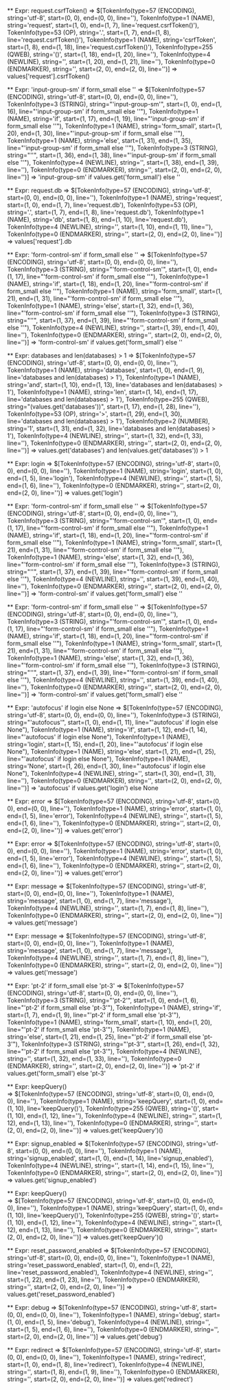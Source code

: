 ** Expr:   request.csrfToken() 
=> $[TokenInfo(type=57 (ENCODING), string='utf-8', start=(0, 0), end=(0, 0), line=''), TokenInfo(type=1 (NAME), string='request', start=(1, 0), end=(1, 7), line='request.csrfToken()'), TokenInfo(type=53 (OP), string='.', start=(1, 7), end=(1, 8), line='request.csrfToken()'), TokenInfo(type=1 (NAME), string='csrfToken', start=(1, 8), end=(1, 18), line='request.csrfToken()'), TokenInfo(type=255 (QWEB), string='()', start=(1, 18), end=(1, 20), line=''), TokenInfo(type=4 (NEWLINE), string='', start=(1, 20), end=(1, 21), line=''), TokenInfo(type=0 (ENDMARKER), string='', start=(2, 0), end=(2, 0), line='')] 
=> values['request'].csrfToken()

** Expr:   'input-group-sm' if form_small else '' 
=> $[TokenInfo(type=57 (ENCODING), string='utf-8', start=(0, 0), end=(0, 0), line=''), TokenInfo(type=3 (STRING), string="'input-group-sm'", start=(1, 0), end=(1, 16), line="'input-group-sm' if form_small else ''"), TokenInfo(type=1 (NAME), string='if', start=(1, 17), end=(1, 19), line="'input-group-sm' if form_small else ''"), TokenInfo(type=1 (NAME), string='form_small', start=(1, 20), end=(1, 30), line="'input-group-sm' if form_small else ''"), TokenInfo(type=1 (NAME), string='else', start=(1, 31), end=(1, 35), line="'input-group-sm' if form_small else ''"), TokenInfo(type=3 (STRING), string="''", start=(1, 36), end=(1, 38), line="'input-group-sm' if form_small else ''"), TokenInfo(type=4 (NEWLINE), string='', start=(1, 38), end=(1, 39), line=''), TokenInfo(type=0 (ENDMARKER), string='', start=(2, 0), end=(2, 0), line='')] 
=> 'input-group-sm' if values.get('form_small') else ''

** Expr:   request.db 
=> $[TokenInfo(type=57 (ENCODING), string='utf-8', start=(0, 0), end=(0, 0), line=''), TokenInfo(type=1 (NAME), string='request', start=(1, 0), end=(1, 7), line='request.db'), TokenInfo(type=53 (OP), string='.', start=(1, 7), end=(1, 8), line='request.db'), TokenInfo(type=1 (NAME), string='db', start=(1, 8), end=(1, 10), line='request.db'), TokenInfo(type=4 (NEWLINE), string='', start=(1, 10), end=(1, 11), line=''), TokenInfo(type=0 (ENDMARKER), string='', start=(2, 0), end=(2, 0), line='')] 
=> values['request'].db

** Expr:   'form-control-sm' if form_small else '' 
=> $[TokenInfo(type=57 (ENCODING), string='utf-8', start=(0, 0), end=(0, 0), line=''), TokenInfo(type=3 (STRING), string="'form-control-sm'", start=(1, 0), end=(1, 17), line="'form-control-sm' if form_small else ''"), TokenInfo(type=1 (NAME), string='if', start=(1, 18), end=(1, 20), line="'form-control-sm' if form_small else ''"), TokenInfo(type=1 (NAME), string='form_small', start=(1, 21), end=(1, 31), line="'form-control-sm' if form_small else ''"), TokenInfo(type=1 (NAME), string='else', start=(1, 32), end=(1, 36), line="'form-control-sm' if form_small else ''"), TokenInfo(type=3 (STRING), string="''", start=(1, 37), end=(1, 39), line="'form-control-sm' if form_small else ''"), TokenInfo(type=4 (NEWLINE), string='', start=(1, 39), end=(1, 40), line=''), TokenInfo(type=0 (ENDMARKER), string='', start=(2, 0), end=(2, 0), line='')] 
=> 'form-control-sm' if values.get('form_small') else ''

** Expr:   databases and len(databases) > 1 
=> $[TokenInfo(type=57 (ENCODING), string='utf-8', start=(0, 0), end=(0, 0), line=''), TokenInfo(type=1 (NAME), string='databases', start=(1, 0), end=(1, 9), line='databases and len(databases) > 1'), TokenInfo(type=1 (NAME), string='and', start=(1, 10), end=(1, 13), line='databases and len(databases) > 1'), TokenInfo(type=1 (NAME), string='len', start=(1, 14), end=(1, 17), line='databases and len(databases) > 1'), TokenInfo(type=255 (QWEB), string="(values.get('databases'))", start=(1, 17), end=(1, 28), line=''), TokenInfo(type=53 (OP), string='>', start=(1, 29), end=(1, 30), line='databases and len(databases) > 1'), TokenInfo(type=2 (NUMBER), string='1', start=(1, 31), end=(1, 32), line='databases and len(databases) > 1'), TokenInfo(type=4 (NEWLINE), string='', start=(1, 32), end=(1, 33), line=''), TokenInfo(type=0 (ENDMARKER), string='', start=(2, 0), end=(2, 0), line='')] 
=> values.get('databases') and len(values.get('databases')) > 1

** Expr:   login 
=> $[TokenInfo(type=57 (ENCODING), string='utf-8', start=(0, 0), end=(0, 0), line=''), TokenInfo(type=1 (NAME), string='login', start=(1, 0), end=(1, 5), line='login'), TokenInfo(type=4 (NEWLINE), string='', start=(1, 5), end=(1, 6), line=''), TokenInfo(type=0 (ENDMARKER), string='', start=(2, 0), end=(2, 0), line='')] 
=> values.get('login')

** Expr:   'form-control-sm' if form_small else '' 
=> $[TokenInfo(type=57 (ENCODING), string='utf-8', start=(0, 0), end=(0, 0), line=''), TokenInfo(type=3 (STRING), string="'form-control-sm'", start=(1, 0), end=(1, 17), line="'form-control-sm' if form_small else ''"), TokenInfo(type=1 (NAME), string='if', start=(1, 18), end=(1, 20), line="'form-control-sm' if form_small else ''"), TokenInfo(type=1 (NAME), string='form_small', start=(1, 21), end=(1, 31), line="'form-control-sm' if form_small else ''"), TokenInfo(type=1 (NAME), string='else', start=(1, 32), end=(1, 36), line="'form-control-sm' if form_small else ''"), TokenInfo(type=3 (STRING), string="''", start=(1, 37), end=(1, 39), line="'form-control-sm' if form_small else ''"), TokenInfo(type=4 (NEWLINE), string='', start=(1, 39), end=(1, 40), line=''), TokenInfo(type=0 (ENDMARKER), string='', start=(2, 0), end=(2, 0), line='')] 
=> 'form-control-sm' if values.get('form_small') else ''

** Expr:   'form-control-sm' if form_small else '' 
=> $[TokenInfo(type=57 (ENCODING), string='utf-8', start=(0, 0), end=(0, 0), line=''), TokenInfo(type=3 (STRING), string="'form-control-sm'", start=(1, 0), end=(1, 17), line="'form-control-sm' if form_small else ''"), TokenInfo(type=1 (NAME), string='if', start=(1, 18), end=(1, 20), line="'form-control-sm' if form_small else ''"), TokenInfo(type=1 (NAME), string='form_small', start=(1, 21), end=(1, 31), line="'form-control-sm' if form_small else ''"), TokenInfo(type=1 (NAME), string='else', start=(1, 32), end=(1, 36), line="'form-control-sm' if form_small else ''"), TokenInfo(type=3 (STRING), string="''", start=(1, 37), end=(1, 39), line="'form-control-sm' if form_small else ''"), TokenInfo(type=4 (NEWLINE), string='', start=(1, 39), end=(1, 40), line=''), TokenInfo(type=0 (ENDMARKER), string='', start=(2, 0), end=(2, 0), line='')] 
=> 'form-control-sm' if values.get('form_small') else ''

** Expr:   'autofocus' if login else None 
=> $[TokenInfo(type=57 (ENCODING), string='utf-8', start=(0, 0), end=(0, 0), line=''), TokenInfo(type=3 (STRING), string="'autofocus'", start=(1, 0), end=(1, 11), line="'autofocus' if login else None"), TokenInfo(type=1 (NAME), string='if', start=(1, 12), end=(1, 14), line="'autofocus' if login else None"), TokenInfo(type=1 (NAME), string='login', start=(1, 15), end=(1, 20), line="'autofocus' if login else None"), TokenInfo(type=1 (NAME), string='else', start=(1, 21), end=(1, 25), line="'autofocus' if login else None"), TokenInfo(type=1 (NAME), string='None', start=(1, 26), end=(1, 30), line="'autofocus' if login else None"), TokenInfo(type=4 (NEWLINE), string='', start=(1, 30), end=(1, 31), line=''), TokenInfo(type=0 (ENDMARKER), string='', start=(2, 0), end=(2, 0), line='')] 
=> 'autofocus' if values.get('login') else None

** Expr:   error 
=> $[TokenInfo(type=57 (ENCODING), string='utf-8', start=(0, 0), end=(0, 0), line=''), TokenInfo(type=1 (NAME), string='error', start=(1, 0), end=(1, 5), line='error'), TokenInfo(type=4 (NEWLINE), string='', start=(1, 5), end=(1, 6), line=''), TokenInfo(type=0 (ENDMARKER), string='', start=(2, 0), end=(2, 0), line='')] 
=> values.get('error')

** Expr:   error 
=> $[TokenInfo(type=57 (ENCODING), string='utf-8', start=(0, 0), end=(0, 0), line=''), TokenInfo(type=1 (NAME), string='error', start=(1, 0), end=(1, 5), line='error'), TokenInfo(type=4 (NEWLINE), string='', start=(1, 5), end=(1, 6), line=''), TokenInfo(type=0 (ENDMARKER), string='', start=(2, 0), end=(2, 0), line='')] 
=> values.get('error')

** Expr:   message 
=> $[TokenInfo(type=57 (ENCODING), string='utf-8', start=(0, 0), end=(0, 0), line=''), TokenInfo(type=1 (NAME), string='message', start=(1, 0), end=(1, 7), line='message'), TokenInfo(type=4 (NEWLINE), string='', start=(1, 7), end=(1, 8), line=''), TokenInfo(type=0 (ENDMARKER), string='', start=(2, 0), end=(2, 0), line='')] 
=> values.get('message')

** Expr:   message 
=> $[TokenInfo(type=57 (ENCODING), string='utf-8', start=(0, 0), end=(0, 0), line=''), TokenInfo(type=1 (NAME), string='message', start=(1, 0), end=(1, 7), line='message'), TokenInfo(type=4 (NEWLINE), string='', start=(1, 7), end=(1, 8), line=''), TokenInfo(type=0 (ENDMARKER), string='', start=(2, 0), end=(2, 0), line='')] 
=> values.get('message')

** Expr:   'pt-2' if form_small else 'pt-3' 
=> $[TokenInfo(type=57 (ENCODING), string='utf-8', start=(0, 0), end=(0, 0), line=''), TokenInfo(type=3 (STRING), string="'pt-2'", start=(1, 0), end=(1, 6), line="'pt-2' if form_small else 'pt-3'"), TokenInfo(type=1 (NAME), string='if', start=(1, 7), end=(1, 9), line="'pt-2' if form_small else 'pt-3'"), TokenInfo(type=1 (NAME), string='form_small', start=(1, 10), end=(1, 20), line="'pt-2' if form_small else 'pt-3'"), TokenInfo(type=1 (NAME), string='else', start=(1, 21), end=(1, 25), line="'pt-2' if form_small else 'pt-3'"), TokenInfo(type=3 (STRING), string="'pt-3'", start=(1, 26), end=(1, 32), line="'pt-2' if form_small else 'pt-3'"), TokenInfo(type=4 (NEWLINE), string='', start=(1, 32), end=(1, 33), line=''), TokenInfo(type=0 (ENDMARKER), string='', start=(2, 0), end=(2, 0), line='')] 
=> 'pt-2' if values.get('form_small') else 'pt-3'

** Expr:    keepQuery()  
=> $[TokenInfo(type=57 (ENCODING), string='utf-8', start=(0, 0), end=(0, 0), line=''), TokenInfo(type=1 (NAME), string='keepQuery', start=(1, 0), end=(1, 10), line='keepQuery()'), TokenInfo(type=255 (QWEB), string='()', start=(1, 10), end=(1, 12), line=''), TokenInfo(type=4 (NEWLINE), string='', start=(1, 12), end=(1, 13), line=''), TokenInfo(type=0 (ENDMARKER), string='', start=(2, 0), end=(2, 0), line='')] 
=> values.get('keepQuery')()

** Expr:   signup_enabled 
=> $[TokenInfo(type=57 (ENCODING), string='utf-8', start=(0, 0), end=(0, 0), line=''), TokenInfo(type=1 (NAME), string='signup_enabled', start=(1, 0), end=(1, 14), line='signup_enabled'), TokenInfo(type=4 (NEWLINE), string='', start=(1, 14), end=(1, 15), line=''), TokenInfo(type=0 (ENDMARKER), string='', start=(2, 0), end=(2, 0), line='')] 
=> values.get('signup_enabled')

** Expr:    keepQuery()  
=> $[TokenInfo(type=57 (ENCODING), string='utf-8', start=(0, 0), end=(0, 0), line=''), TokenInfo(type=1 (NAME), string='keepQuery', start=(1, 0), end=(1, 10), line='keepQuery()'), TokenInfo(type=255 (QWEB), string='()', start=(1, 10), end=(1, 12), line=''), TokenInfo(type=4 (NEWLINE), string='', start=(1, 12), end=(1, 13), line=''), TokenInfo(type=0 (ENDMARKER), string='', start=(2, 0), end=(2, 0), line='')] 
=> values.get('keepQuery')()

** Expr:   reset_password_enabled 
=> $[TokenInfo(type=57 (ENCODING), string='utf-8', start=(0, 0), end=(0, 0), line=''), TokenInfo(type=1 (NAME), string='reset_password_enabled', start=(1, 0), end=(1, 22), line='reset_password_enabled'), TokenInfo(type=4 (NEWLINE), string='', start=(1, 22), end=(1, 23), line=''), TokenInfo(type=0 (ENDMARKER), string='', start=(2, 0), end=(2, 0), line='')] 
=> values.get('reset_password_enabled')

** Expr:   debug 
=> $[TokenInfo(type=57 (ENCODING), string='utf-8', start=(0, 0), end=(0, 0), line=''), TokenInfo(type=1 (NAME), string='debug', start=(1, 0), end=(1, 5), line='debug'), TokenInfo(type=4 (NEWLINE), string='', start=(1, 5), end=(1, 6), line=''), TokenInfo(type=0 (ENDMARKER), string='', start=(2, 0), end=(2, 0), line='')] 
=> values.get('debug')

** Expr:   redirect 
=> $[TokenInfo(type=57 (ENCODING), string='utf-8', start=(0, 0), end=(0, 0), line=''), TokenInfo(type=1 (NAME), string='redirect', start=(1, 0), end=(1, 8), line='redirect'), TokenInfo(type=4 (NEWLINE), string='', start=(1, 8), end=(1, 9), line=''), TokenInfo(type=0 (ENDMARKER), string='', start=(2, 0), end=(2, 0), line='')] 
=> values.get('redirect')